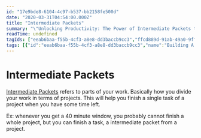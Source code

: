 ```yaml
---
id: "17e9bde8-6104-4c97-b537-bb2158fe500d"
date: "2020-03-31T04:54:00.000Z"
title: "Intermediate Packets"
summary: "\"Unlocking Productivity: The Power of Intermediate Packets to Maximize Your Time and Project Efficiency. Learn how to divide your work effectively and make progress step by step.\""
readTime: undefined
tagIds: ["eeab6baa-f55b-4cf3-a8e8-dd3baccb9cc3","ffcd889d-91ab-49a0-9ff6-e7192fced192"]
tags: [{"id":"eeab6baa-f55b-4cf3-a8e8-dd3baccb9cc3","name":"Building A Second Brain Podcast","icon":""},{"id":"ffcd889d-91ab-49a0-9ff6-e7192fced192","name":"Blog","icon":"🌐"}]
--- 
```

 
# Intermediate Packets


[Intermediate Packets](https://www.notion.so/17e9bde861044c97b537bb2158fe500d) refers to parts of your work. Basically how you divide your work in terms of projects. This will help you finish a single task of a project when you have some time left.



Ex: whenever you get a 40 minute window, you probably cannot finish a whole project, but you can finish a task, a intermediate packet from a project.

